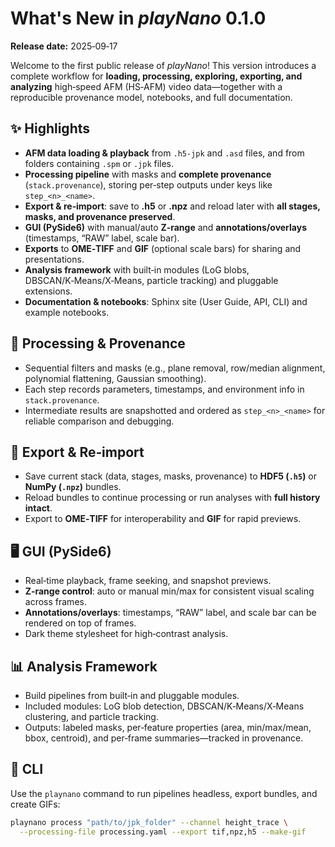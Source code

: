 # What's New in *playNano* 0.1.0

**Release date:** 2025‑09‑17

Welcome to the first public release of *playNano*! This version introduces a complete workflow for
**loading, processing, exploring, exporting, and analyzing** high‑speed AFM (HS‑AFM) video data—together with a
reproducible provenance model, notebooks, and full documentation.

## ✨ Highlights

- **AFM data loading & playback** from `.h5-jpk` and `.asd` files, and from folders containing `.spm` or `.jpk` files.
- **Processing pipeline** with masks and **complete provenance** (`stack.provenance`), storing per‑step outputs under
  keys like ``step_<n>_<name>``.
- **Export & re‑import**: save to **.h5** or **.npz** and reload later with **all stages, masks, and provenance preserved**.
- **GUI (PySide6)** with manual/auto **Z‑range** and **annotations/overlays** (timestamps, “RAW” label, scale bar).
- **Exports** to **OME‑TIFF** and **GIF** (optional scale bars) for sharing and presentations.
- **Analysis framework** with built‑in modules (LoG blobs, DBSCAN/K‑Means/X‑Means, particle tracking) and pluggable extensions.
- **Documentation & notebooks**: Sphinx site (User Guide, API, CLI) and example notebooks.

## 🧪 Processing & Provenance

- Sequential filters and masks (e.g., plane removal, row/median alignment, polynomial flattening, Gaussian smoothing).
- Each step records parameters, timestamps, and environment info in `stack.provenance`.
- Intermediate results are snapshotted and ordered as ``step_<n>_<name>`` for reliable comparison and debugging.

## 💾 Export & Re‑import

- Save current stack (data, stages, masks, provenance) to **HDF5 (`.h5`)** or **NumPy (`.npz`)** bundles.
- Reload bundles to continue processing or run analyses with **full history intact**.
- Export to **OME‑TIFF** for interoperability and **GIF** for rapid previews.

## 🖥️ GUI (PySide6)

- Real‑time playback, frame seeking, and snapshot previews.
- **Z‑range control**: auto or manual min/max for consistent visual scaling across frames.
- **Annotations/overlays**: timestamps, “RAW” label, and scale bar can be rendered on top of frames.
- Dark theme stylesheet for high‑contrast analysis.

## 📊 Analysis Framework

- Build pipelines from built‑in and pluggable modules.
- Included modules: LoG blob detection, DBSCAN/K‑Means/X‑Means clustering, and particle tracking.
- Outputs: labeled masks, per‑feature properties (area, min/max/mean, bbox, centroid), and per‑frame
  summaries—tracked in provenance.

## 🔧 CLI

Use the `playnano` command to run pipelines headless, export bundles, and create GIFs:

```bash
playnano process "path/to/jpk_folder" --channel height_trace \
  --processing-file processing.yaml --export tif,npz,h5 --make-gif

